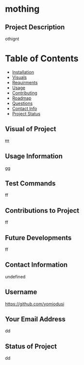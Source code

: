 # mothing

  ## Project Description
  othignt
  # Table of Contents
  * [Installation](#Installation)
  * [Visuals](#Visuals)
  * [Requirments](#Requirments)
  * [Usage](#Usage)
  * [Contributing](#Contributing)
  * [Roadmap](#Roadmap)
  * [Questions](#Questions)
  * [Contact Info](#Email)
  * [Project Status](#Status)

  ## Visual of Project
  ttt

  ## Usage Information
  gg

  ## Test Commands
  ff

  ## Contributions to Project
  ff

  ## Future Developments
  ff

  ## Contact Information
  undefined

  ## Username
  https://github.com/yomiodusi
  
  ## Your Email Address
  dd

  ## Status of Project
  dd

